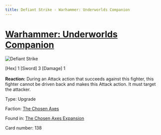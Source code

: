 ```yaml
---
title: Defiant Strike - Warhammer: Underworlds Companion
---
```


# [Warhammer: Underworlds Companion](https://guidokessels.github.io/wh-underworlds)

  

![Defiant Strike](https://warhammerunderworlds.com/wp-content/uploads/sites/6/2018/02/138_ENG.png)

<div class="whu-weapon">[Hex] 1 [Sword] 3 [Damage] 1</div><br /> <b>Reaction:</b> During an Attack action that succeeds against this fighter, this fighter cannot be driven back and makes this Attack action. It must target the attacker.

Type: Upgrade

Faction: [The Chosen Axes](https://guidokessels.github.io/wh-underworlds/factions/the-chosen-axes)

Found in: [The Chosen Axes Expansion](https://guidokessels.github.io/wh-underworlds/locations/the-chosen-axes-expansion)

Card number: 138
